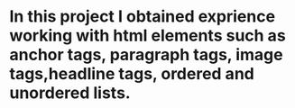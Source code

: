 # In this project I obtained exprience working with html elements such as anchor tags, paragraph tags, image tags,headline tags, ordered and unordered lists.
